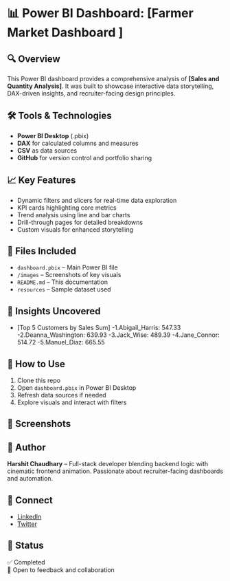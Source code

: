 # 📊 Power BI Dashboard: [Farmer Market Dashboard ]

## 🔍 Overview
This Power BI dashboard provides a comprehensive analysis of **[Sales and Quantity Analysis]**. It was built to showcase interactive data storytelling, DAX-driven insights, and recruiter-facing design principles.

## 🛠️ Tools & Technologies
- **Power BI Desktop** (.pbix)
- **DAX** for calculated columns and measures
- **CSV** as data sources
- **GitHub** for version control and portfolio sharing

## 📈 Key Features
- Dynamic filters and slicers for real-time data exploration
- KPI cards highlighting core metrics
- Trend analysis using line and bar charts
- Drill-through pages for detailed breakdowns
- Custom visuals for enhanced storytelling

## 📁 Files Included
- `dashboard.pbix` – Main Power BI file
- `/images` – Screenshots of key visuals
- `README.md` – This documentation
- `resources` –  Sample dataset used

## 🧠 Insights Uncovered
- [Top 5 Customers by Sales Sum]
  -1.Abigail_Harris: 547.33
  -2.Deanna_Washington: 639.93
  -3.Jack_Wise: 489.39
  -4.Jane_Connor: 514.72
  -5.Manuel_Diaz: 665.55

## 🚀 How to Use
1. Clone this repo
2. Open `dashboard.pbix` in Power BI Desktop
3. Refresh data sources if needed
4. Explore visuals and interact with filters

## 📸 Screenshots


## 📢 Author
**Harshit Chaudhary** – Full-stack developer blending backend logic with cinematic frontend animation. Passionate about recruiter-facing dashboards and automation.

## 🔗 Connect
- [LinkedIn](https://www.linkedin.com/in/harshit-7217-chaudhary/)
- [Twitter](https://x.com/cha84587)

## 🏁 Status
✅ Completed  
📌 Open to feedback and collaboration


